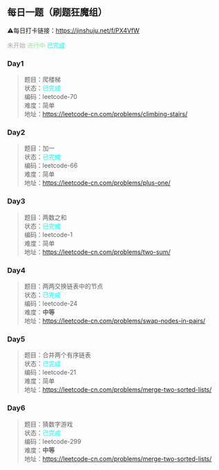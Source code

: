 ## 每日一题（刷题狂魔组）

⚠️每日打卡链接：https://jinshuju.net/f/PX4VfW

<font color=Darkgray>未开始</font>
<font color=LightGreen>进行中</font>
<font color=Cyan>已完成</font>  

### **Day1** 
>题目：爬楼梯  
>状态：<font color=Cyan>已完成</font>  
>编码：leetcode-70  
>难度：简单  
>地址：https://leetcode-cn.com/problems/climbing-stairs/

### **Day2** 
>题目：加一  
>状态：<font color=Cyan>已完成</font>     
>编码：leetcode-66  
>难度：简单  
>地址：https://leetcode-cn.com/problems/plus-one/

### **Day3** 
>题目：两数之和  
>状态：<font color=Cyan>已完成</font>     
>编码：leetcode-1  
>难度：简单  
>地址：https://leetcode-cn.com/problems/two-sum/  

### **Day4** 
>题目：两两交换链表中的节点  
>状态：<font color=Cyan>已完成</font>  
>编码：leetcode-24  
>难度：**中等**  
>地址：https://leetcode-cn.com/problems/swap-nodes-in-pairs/  

### **Day5** 
>题目：合并两个有序链表  
>状态：<font color=Cyan>已完成</font>  
>编码：leetcode-21  
>难度：简单  
>地址：https://leetcode-cn.com/problems/merge-two-sorted-lists/  

### **Day6** 
>题目：猜数字游戏  
>状态：<font color=Cyan>已完成</font>  
>编码：leetcode-299  
>难度：**中等**  
>地址：https://leetcode-cn.com/problems/merge-two-sorted-lists/  
